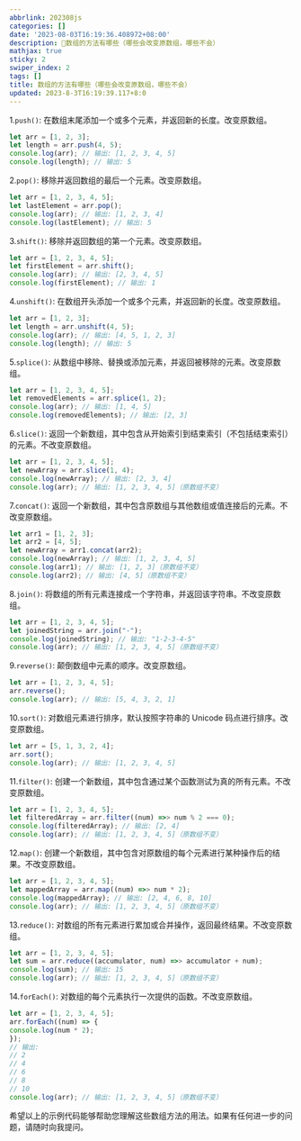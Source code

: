 ```yaml
---
abbrlink: 202308js
categories: []
date: '2023-08-03T16:19:36.408972+08:00'
description: 🥧数组的方法有哪些（哪些会改变原数组，哪些不会）
mathjax: true
sticky: 2
swiper_index: 2
tags: []
title: 数组的方法有哪些（哪些会改变原数组，哪些不会）
updated: 2023-8-3T16:19:39.117+8:0
---
```

1.`push()`: 在数组末尾添加一个或多个元素，并返回新的长度。改变原数组。

```js
let arr = [1, 2, 3];
let length = arr.push(4, 5);
console.log(arr); // 输出: [1, 2, 3, 4, 5]
console.log(length); // 输出: 5
```

2.`pop()`: 移除并返回数组的最后一个元素。改变原数组。

```js
let arr = [1, 2, 3, 4, 5];
let lastElement = arr.pop();
console.log(arr); // 输出: [1, 2, 3, 4]
console.log(lastElement); // 输出: 5
```

3.`shift()`: 移除并返回数组的第一个元素。改变原数组。

```js
let arr = [1, 2, 3, 4, 5];
let firstElement = arr.shift();
console.log(arr); // 输出: [2, 3, 4, 5]
console.log(firstElement); // 输出: 1
```

4.`unshift()`: 在数组开头添加一个或多个元素，并返回新的长度。改变原数组。

```js
let arr = [1, 2, 3];
let length = arr.unshift(4, 5);
console.log(arr); // 输出: [4, 5, 1, 2, 3]
console.log(length); // 输出: 5
```

5.`splice()`: 从数组中移除、替换或添加元素，并返回被移除的元素。改变原数组。

```js
let arr = [1, 2, 3, 4, 5];
let removedElements = arr.splice(1, 2);
console.log(arr); // 输出: [1, 4, 5]
console.log(removedElements); // 输出: [2, 3]
```

6.`slice()`: 返回一个新数组，其中包含从开始索引到结束索引（不包括结束索引）的元素。不改变原数组。

```js
let arr = [1, 2, 3, 4, 5];
let newArray = arr.slice(1, 4);
console.log(newArray); // 输出: [2, 3, 4]
console.log(arr); // 输出: [1, 2, 3, 4, 5]（原数组不变）
```

7.`concat()`: 返回一个新数组，其中包含原数组与其他数组或值连接后的元素。不改变原数组。

```js
let arr1 = [1, 2, 3];
let arr2 = [4, 5];
let newArray = arr1.concat(arr2);
console.log(newArray); // 输出: [1, 2, 3, 4, 5]
console.log(arr1); // 输出: [1, 2, 3]（原数组不变）
console.log(arr2); // 输出: [4, 5]（原数组不变）
```

8.`join()`: 将数组的所有元素连接成一个字符串，并返回该字符串。不改变原数组。

```js
let arr = [1, 2, 3, 4, 5];
let joinedString = arr.join("-");
console.log(joinedString); // 输出: "1-2-3-4-5"
console.log(arr); // 输出: [1, 2, 3, 4, 5]（原数组不变）
```

9.`reverse()`: 颠倒数组中元素的顺序。改变原数组。

```js
let arr = [1, 2, 3, 4, 5];
arr.reverse();
console.log(arr); // 输出: [5, 4, 3, 2, 1]
```

10.`sort()`: 对数组元素进行排序，默认按照字符串的 Unicode 码点进行排序。改变原数组。

```js
let arr = [5, 1, 3, 2, 4];
arr.sort();
console.log(arr); // 输出: [1, 2, 3, 4, 5]
```

11.`filter()`: 创建一个新数组，其中包含通过某个函数测试为真的所有元素。不改变原数组。

```js
let arr = [1, 2, 3, 4, 5];
let filteredArray = arr.filter((num) =>> num % 2 === 0);
console.log(filteredArray); // 输出: [2, 4]
console.log(arr); // 输出: [1, 2, 3, 4, 5]（原数组不变）
```

12.`map()`: 创建一个新数组，其中包含对原数组的每个元素进行某种操作后的结果。不改变原数组。

```js
let arr = [1, 2, 3, 4, 5];
let mappedArray = arr.map((num) =>> num * 2);
console.log(mappedArray); // 输出: [2, 4, 6, 8, 10]
console.log(arr); // 输出: [1, 2, 3, 4, 5]（原数组不变）
```

13.`reduce()`: 对数组的所有元素进行累加或合并操作，返回最终结果。不改变原数组。

```js
let arr = [1, 2, 3, 4, 5];
let sum = arr.reduce((accumulator, num) =>> accumulator + num);
console.log(sum); // 输出: 15
console.log(arr); // 输出: [1, 2, 3, 4, 5]（原数组不变）
```

14.`forEach()`: 对数组的每个元素执行一次提供的函数。不改变原数组。

```js
let arr = [1, 2, 3, 4, 5];
arr.forEach((num) => {
console.log(num * 2);
});
// 输出:
// 2
// 4
// 6
// 8
// 10
console.log(arr); // 输出: [1, 2, 3, 4, 5]（原数组不变）
```

希望以上的示例代码能够帮助您理解这些数组方法的用法。如果有任何进一步的问题，请随时向我提问。
